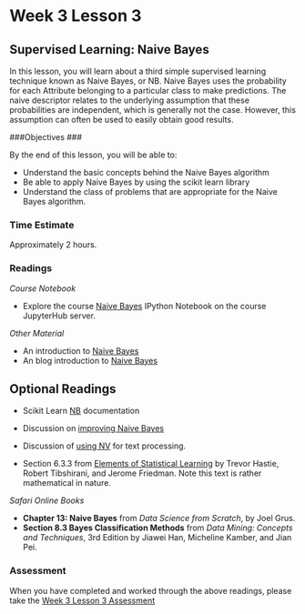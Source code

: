 # Week 3 Lesson 3 #
## Supervised Learning: Naive Bayes ##

In this lesson, you will learn about a third simple supervised learning
technique known as Naive Bayes, or NB. Naive Bayes uses the probability
for each Attribute belonging to a particular class to make predictions.
The naive descriptor relates to the underlying assumption that these
probabilities are independent, which is generally not the case. However,
this assumption can often be used to easily obtain good results.

###Objectives ###

By the end of this lesson, you will be able to:

- Understand the basic concepts behind the Naive Bayes algorithm
- Be able to apply Naive Bayes by using the scikit learn library
- Understand the class of problems that are appropriate for the Naive Bayes algorithm.

### Time Estimate ###

Approximately 2 hours.

### Readings ####

_Course Notebook_

- Explore the course [Naive Bayes][l3nb]
IPython Notebook on the course JupyterHub server.

_Other Material_

- An introduction to [Naive Bayes][inb]
- An blog introduction to [Naive Bayes][bnb]

## Optional Readings ##

- Scikit Learn [NB][snb] documentation
- Discussion on [improving Naive Bayes][dinb]
- Discussion of [using NV][unb] for text processing.

- Section 6.3.3 from [Elements of Statistical Learning][esl] by Trevor
Hastie, Robert Tibshirani, and Jerome Friedman. Note this text is rather
mathematical in nature.

_Safari Online Books_

- **Chapter 13: Naive Bayes** from _Data Science from Scratch_, by Joel Grus.
- **Section 8.3 Bayes Classification Methods** from _Data Mining: Concepts
and Techniques_, 3rd Edition by Jiawei Han, Micheline Kamber, and Jian
Pei.

### Assessment ###

When you have completed and worked through the above readings, please take the [Week 3 Lesson 3 Assessment][la]

[l3nb]: ../notebooks/intro2nb.ipynb
[la]: https://learn.illinois.edu/mod/quiz/view.php?id=

[snb]: http://scikit-learn.org/stable/modules/naive_bayes.html
[unb]: http://blog.yhat.com/posts/naive-bayes-in-python.html
[bnb]: http://machinelearningmastery.com/naive-bayes-classifier-scratch-python/
[inb]: http://www.analyticsvidhya.com/blog/2015/09/naive-bayes-explained/
[dinb]: http://machinelearningmastery.com/better-naive-bayes/

[esl]: http://statweb.stanford.edu/~tibs/ElemStatLearn/
